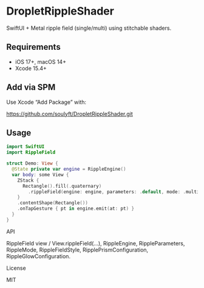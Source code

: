 # DropletRippleShader

SwiftUI + Metal ripple field (single/multi) using stitchable shaders.

## Requirements
- iOS 17+, macOS 14+
- Xcode 15.4+

## Add via SPM
Use Xcode “Add Package” with:

https://github.com/soulyft/DropletRippleShader.git

## Usage
```swift
import SwiftUI
import RippleField

struct Demo: View {
  @State private var engine = RippleEngine()
  var body: some View {
    ZStack {
      Rectangle().fill(.quaternary)
        .rippleField(engine: engine, parameters: .default, mode: .multi)
    }
    .contentShape(Rectangle())
    .onTapGesture { pt in engine.emit(at: pt) }
  }
}
```

API

RippleField view / View.rippleField(...), RippleEngine, RippleParameters,
RippleMode, RippleFieldStyle, RipplePrismConfiguration, RippleGlowConfiguration.

License

MIT

